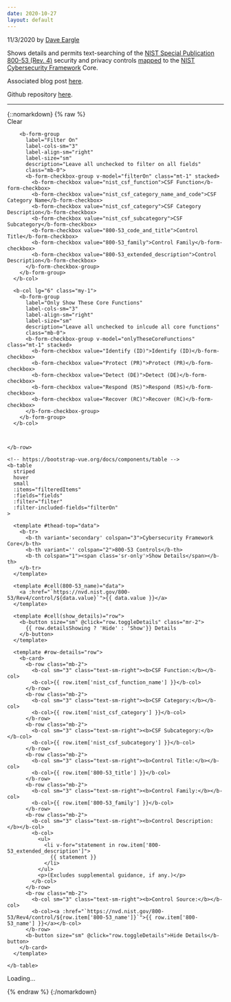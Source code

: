 ```yaml
---
date: 2020-10-27
layout: default
---
```

<!-- Required Stylesheets -->
<!-- Load required Bootstrap and BootstrapVue CSS -->
<link type="text/css" rel="stylesheet" href="//unpkg.com/bootstrap@4.5.2/dist/css/bootstrap.min.css" />
<link type="text/css" rel="stylesheet" href="//unpkg.com/bootstrap-vue@2.19.0/dist/bootstrap-vue.min.css" />

<!-- Load polyfills to support older browsers -->
<script src="https://polyfill.io/v3/polyfill.min.js?features=es2015%2CIntersectionObserver"></script>

<!-- Required scripts -->
<script src="https://unpkg.com/vue@2.6.12/dist/vue.js"></script>
<script src="https://unpkg.com/bootstrap-vue@2.19.0/dist/bootstrap-vue.js"></script>

<script src="https://d3js.org/d3-dsv.v2.min.js"></script>
<script src="https://d3js.org/d3-fetch.v2.min.js"></script>


<!-- Our application root element -->
<p class='meta'>11/3/2020 by <a href='https://daveeargle.com'>Dave Eargle</a></p>
<p>Shows details and permits text-searching of the <a href='https://nvd.nist.gov/800-53/Rev4'>NIST Special Publication 800-53 (Rev. 4)</a> security and privacy controls
  <a href='https://www.nist.gov/document/csfsubcategories-sp80053mappingxlsx'>mapped</a> to the <a href='https://www.nist.gov/cyberframework'>NIST Cybersecurity Framework</a> Core.</p>
  <p>Associated blog post <a href='{{ site.blog_post }}'>here</a>.</p>
  <p>Github repository <a href='{{ site.github.repository_url }}'>here</a>.</p>
  <hr/>
{::nomarkdown}
{% raw %}

<div id="app" markdown="0" v-cloak>
  <b-container fluid>
    <b-row>
      <b-col lg="6" class="my-1">
        <b-form-group
        label="Filter"
        label-cols-sm="3"
        label-align-sm="right"
        label-size="sm"
        label-for="filterInput"
        class="mb-0"
        >
          <b-input-group size="sm">
            <b-form-input
              v-model="filter"
              type="search"
              id="filterInput"
              placeholder="Type to Search"
              debounce="150"
            ></b-form-input>
            <b-input-group-append>
              <b-button :disabled="!filter" @click="filter = ''">Clear</b-button>
            </b-input-group-append>
          </b-input-group>
        </b-form-group>

        <b-form-group
          label="Filter On"
          label-cols-sm="3"
          label-align-sm="right"
          label-size="sm"
          description="Leave all unchecked to filter on all fields"
          class="mb-0">
          <b-form-checkbox-group v-model="filterOn" class="mt-1" stacked>
            <b-form-checkbox value="nist_csf_function">CSF Function</b-form-checkbox>
            <b-form-checkbox value="nist_csf_category_name_and_code">CSF Category Name</b-form-checkbox>
            <b-form-checkbox value="nist_csf_category">CSF Category Description</b-form-checkbox>
            <b-form-checkbox value="nist_csf_subcategory">CSF Subcategory</b-form-checkbox>
            <b-form-checkbox value="800-53_code_and_title">Control Title</b-form-checkbox>
            <b-form-checkbox value="800-53_family">Control Family</b-form-checkbox>
            <b-form-checkbox value="800-53_extended_description">Control Description</b-form-checkbox>
          </b-form-checkbox-group>
        </b-form-group>
      </b-col>

      <b-col lg="6" class="my-1">
        <b-form-group
          label="Only Show These Core Functions"
          label-cols-sm="3"
          label-align-sm="right"
          label-size="sm"
          description="Leave all unchecked to inlcude all core functions"
          class="mb-0">
          <b-form-checkbox-group v-model="onlyTheseCoreFunctions" class="mt-1" stacked>
            <b-form-checkbox value="Identify (ID)">Identify (ID)</b-form-checkbox>
            <b-form-checkbox value="Protect (PR)">Protect (PR)</b-form-checkbox>
            <b-form-checkbox value="Detect (DE)">Detect (DE)</b-form-checkbox>
            <b-form-checkbox value="Respond (RS)">Respond (RS)</b-form-checkbox>
            <b-form-checkbox value="Recover (RC)">Recover (RC)</b-form-checkbox>
          </b-form-checkbox-group>
        </b-form-group>
      </b-col>



    </b-row>

    <!-- https://bootstrap-vue.org/docs/components/table -->
    <b-table
      striped
      hover
      small
      :items="filteredItems"
      :fields="fields"
      :filter="filter"
      :filter-included-fields="filterOn"
    >

      <template #thead-top="data">
        <b-tr>
          <b-th variant='secondary' colspan="3">Cybersecurity Framework Core</b-th>
          <b-th variant='' colspan="2">800-53 Controls</b-th>
          <b-th colspan="1"><span class='sr-only'>Show Details</span></b-th>
        </b-tr>
      </template>

      <template #cell(800-53_name)="data">
        <a :href="`https://nvd.nist.gov/800-53/Rev4/control/${data.value}`">{{ data.value }}</a>
      </template>

      <template #cell(show_details)="row">
        <b-button size="sm" @click="row.toggleDetails" class="mr-2">
          {{ row.detailsShowing ? 'Hide' : 'Show'}} Details
        </b-button>
      </template>

      <template #row-details="row">
        <b-card>
          <b-row class="mb-2">
            <b-col sm="3" class="text-sm-right"><b>CSF Function:</b></b-col>
            <b-col>{{ row.item['nist_csf_function_name'] }}</b-col>
          </b-row>
          <b-row class="mb-2">
            <b-col sm="3" class="text-sm-right"><b>CSF Category:</b></b-col>
            <b-col>{{ row.item['nist_csf_category'] }}</b-col>
          </b-row>
          <b-row class="mb-2">
            <b-col sm="3" class="text-sm-right"><b>CSF Subcategory:</b></b-col>
            <b-col>{{ row.item['nist_csf_subcategory'] }}</b-col>
          </b-row>
          <b-row class="mb-2">
            <b-col sm="3" class="text-sm-right"><b>Control Title:</b></b-col>
            <b-col>{{ row.item['800-53_title'] }}</b-col>
          </b-row>
          <b-row class="mb-2">
            <b-col sm="3" class="text-sm-right"><b>Control Family:</b></b-col>
            <b-col>{{ row.item['800-53_family'] }}</b-col>
          </b-row>
          <b-row class="mb-2">
            <b-col sm="3" class="text-sm-right"><b>Control Description:</b></b-col>
            <b-col>
              <ul>
                <li v-for="statement in row.item['800-53_extended_description']">
                  {{ statement }}
                </li>
              </ul>
              <p>(Excludes supplemental guidance, if any.)</p>
            </b-col>
          </b-row>
          <b-row class="mb-2">
            <b-col sm="3" class="text-sm-right"><b>Control Source:</b></b-col>
            <b-col><a :href="`https://nvd.nist.gov/800-53/Rev4/control/${row.item['800-53_name']}`">{{ row.item['800-53_name'] }}</a></b-col>
          </b-row>
          <b-button size="sm" @click="row.toggleDetails">Hide Details</b-button>
        </b-card>
      </template>

    </b-table>

  </b-container>
</div>

<div id='loading' class="spinner-border" role="status">
  <span class="sr-only">Loading...</span>
</div>

<!-- Start running your app -->
<script>

let debug_items = null;

csf_function_color_map = {
  // function_name : table-<variant>
  'Identify (ID)' : 'blue',
  'Protect (PR)'  : 'purple',
  'Detect (DE)'   : 'orange',
  'Respond (RS)'  : 'red',
  'Recover (RC)'  : 'green'
}

d3.csv("https://raw.githubusercontent.com/deargle/nist_csf_800_53_mapping/master/data/joined-condensed.csv", function(d) {
  if (d['800-53_extended_description']) {
    d['800-53_extended_description'] = JSON.parse(d['800-53_extended_description'])
  }
  return d
}).then(function(items) {
  let new_items = items.map(item => {
    item['_cellVariants'] = { nist_csf_function: csf_function_color_map[item['nist_csf_function']] }
    return item
  })
  // controlsBySubcategory = d3.group(data, d => d.nist_Subcategory)
  _items = new_items;
  window.app = new Vue({
    el: '#app',
    data: {
      fields: [
        {
          key: 'nist_csf_function',
          label: 'CSF Function',
          sortable: true,
        },
        {
          key: 'nist_csf_category_name_and_code',
          label: 'CSF Category',
          sortable: true,
        },
        {
          key: 'nist_csf_subcategory',
          label: 'CSF Subcategory',
          sortable: true,
        },
        {
          key: '800-53_code_and_title',
          label: 'Control Title',
          formatter: 'controlCodeAndTitle',
          filterByFormatted: true,
          tdClass: 'text-capitalize'
        },
        {
          key: '800-53_family',
          label: 'Control Family',
          sortable: true,
        },
        'show_details'],
      items: new_items,
      filter: null,
      filterOn: [],
      onlyTheseCoreFunctions: [],
      // filterOn: ['nist_Subcategory', 'nist_Control', '800-53_TITLE']
    },
    methods: {
      controlCodeAndTitle: function(value, key, item) {
        return `${ item['800-53_name'] }: ${ item['800-53_title'] }`
      }
    },
    computed: {
      filteredItems: function() {
        let items = this.items
        if (!this.onlyTheseCoreFunctions.length) {
          return items
        }
        const filter = item => this.onlyTheseCoreFunctions.includes(item['nist_csf_function'])
        return items.filter(filter)
      }
    },
    created: function() {
      document.getElementById('loading').remove()
    }
  })
});
</script>
{% endraw %}
{:/nomarkdown}

